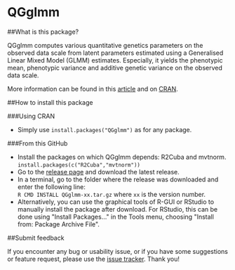 # QGglmm

##What is this package?

QGglmm computes various quantitative genetics parameters on the observed data scale from latent parameters estimated using a Generalised Linear Mixed Model (GLMM) estimates. Especially, it yields the phenotypic mean, phenotypic variance and additive genetic variance on the observed data scale.

More information can be found in this [article](http://dx.doi.org/10.1534/genetics.115.186536) and on [CRAN](https://CRAN.R-project.org/package=QGglmm).

##How to install this package

###Using CRAN
* Simply use `install.packages("QGglmm")` as for any package.

###From this GitHub

* Install the packages on which QGglmm depends: R2Cuba and mvtnorm.
    `install.packages(c("R2Cuba","mvtnorm"))`
* Go to the [release page](https://github.com/devillemereuil/QGglmm/releases) and download the latest release.
* In a terminal, go to the folder where the release was downloaded and enter the following line:  
    `R CMD INSTALL QGglmm-xx.tar.gz` where `xx` is the version number.
* Alternatively, you can use the graphical tools of R-GUI or RStudio to manually install the package after download. For RStudio, this can be done using "Install Packages..." in the Tools menu, choosing "Install from: Package Archive File".

##Submit feedback

If you encounter any bug or usability issue, or if you have some suggestions or feature request, please use the [issue tracker](https://github.com/devillemereuil/QGglmm/issues). Thank you!
